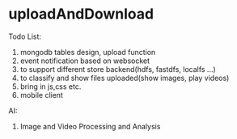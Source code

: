 # uploadAndDownload
Todo List:
1. mongodb tables design, upload function
2. event notification based on websocket
3. to support different store backend(hdfs, fastdfs, localfs ...)
4. to classify and show files uploaded(show images, play videos)
5. bring in js,css etc.
6. mobile client




AI:
1. Image and Video Processing and Analysis
